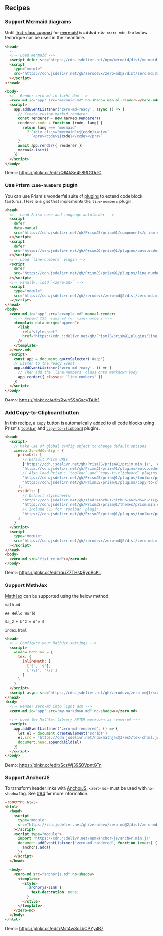 ## Recipes

### Support Mermaid diagrams

Until [first-class support](https://github.com/zerodevx/zero-md/issues/65) for
[mermaid](https://github.com/mermaid-js/mermaid) is added into `<zero-md>`, the below technique can
be used in the meantime.

```html
<head>
  ...
  <!-- Load mermaid -->
  <script defer src="https://cdn.jsdelivr.net/npm/mermaid/dist/mermaid.min.js"></script>
  <script
    type="module"
    src="https://cdn.jsdelivr.net/gh/zerodevx/zero-md@2/dist/zero-md.min.js"
  ></script>
</head>

<body>
  <!-- Render zero-md in light dom -->
  <zero-md id="app" src="mermaid.md" no-shadow manual-render></zero-md>
  <script>
    app.addEventListener('zero-md-ready', async () => {
      // Create custom marked renderer
      const renderer = new marked.Renderer()
      renderer.code = function (code, lang) {
        return lang === 'mermaid'
          ? `<div class="mermaid">${code}</div>`
          : `<pre><code>${code}</code></pre>`
      }
      await app.render({ renderer })
      mermaid.init()
    })
  </script>
</body>
```

Demo: https://plnkr.co/edit/Q64k8e498RfGDdlC

### Use Prism `line-numbers` plugin

You can use Prism's wonderful suite of [plugins](https://prismjs.com/index.html#plugins) to extend
code block features. Here is a gist that implements the `line-numbers` plugin.

```html
<head>
  <!-- Load Prism core and language autoloader -->
  <script
    defer
    data-manual
    src="https://cdn.jsdelivr.net/gh/PrismJS/prism@1/components/prism-core.min.js"
  ></script>
  <script
    defer
    src="https://cdn.jsdelivr.net/gh/PrismJS/prism@1/plugins/autoloader/prism-autoloader.min.js"
  ></script>
  <!-- Load `line-numbers` plugin -->
  <script
    defer
    src="https://cdn.jsdelivr.net/gh/PrismJS/prism@1/plugins/line-numbers/prism-line-numbers.min.js"
  ></script>
  <!-- Finally, load `<zero-md>` -->
  <script
    type="module"
    src="https://cdn.jsdelivr.net/gh/zerodevx/zero-md@2/dist/zero-md.min.js"
  ></script>
</head>
<body>
  <zero-md id="app" src="example.md" manual-render>
    <!-- Append CSS required for line-numbers -->
    <template data-merge="append">
      <link
        rel="stylesheet"
        href="https://cdn.jsdelivr.net/gh/PrismJS/prism@1/plugins/line-numbers/prism-line-numbers.css"
      />
    </template>
  </zero-md>
  <script>
    const app = document.querySelector('#app')
    // Listen to the ready event
    app.addEventListener('zero-md-ready', () => {
      // Then add the `line-numbers` class onto markdown body
      app.render({ classes: 'line-numbers' })
    })
  </script>
</body>
```

Demo: https://plnkr.co/edit/Rxvp5ShGacyTAIh5

### Add Copy-to-Clipboard button

In this recipe, a `Copy` button is automatically added to all code blocks using Prism's
[`toolbar`](https://prismjs.com/plugins/toolbar/) and
[`copy-to-clipboard`](https://prismjs.com/plugins/copy-to-clipboard/) plugins.

```html
<head>
  <script>
    // Make use of global config object to change default options
    window.ZeroMdConfig = {
      prismUrl: [
        // Default Prism URLs
        ['https://cdn.jsdelivr.net/gh/PrismJS/prism@1/prism.min.js', 'data-manual'],
        'https://cdn.jsdelivr.net/gh/PrismJS/prism@1/plugins/autoloader/prism-autoloader.min.js',
        // Also load Prism's `toolbar` and `copy-to-clipboard` plugins
        'https://cdn.jsdelivr.net/gh/PrismJS/prism@1/plugins/toolbar/prism-toolbar.min.js',
        'https://cdn.jsdelivr.net/gh/PrismJS/prism@1/plugins/copy-to-clipboard/prism-copy-to-clipboard.min.js'
      ],
      cssUrls: [
        // Default stylesheets
        'https://cdn.jsdelivr.net/gh/sindresorhus/github-markdown-css@4/github-markdown.min.css',
        'https://cdn.jsdelivr.net/gh/PrismJS/prism@1/themes/prism.min.css',
        // Include CSS for `toolbar` plugin
        'https://cdn.jsdelivr.net/gh/PrismJS/prism@1/plugins/toolbar/prism-toolbar.min.css'
      ]
    }
  </script>
  <script
    type="module"
    src="https://cdn.jsdelivr.net/gh/zerodevx/zero-md@2/dist/zero-md.min.js"
  ></script>
</head>
<body>
  <zero-md src="fixture.md"></zero-md>
</body>
```

Demo: https://plnkr.co/edit/quiZ7THsQRypBcKL

### Support MathJax

[MathJax](https://github.com/mathjax/MathJax) can be supported using the below method:

`math.md`

```
## Hello World

$a_2 + b^2 = d^e $
```

`index.html`

```html
<head>
  <!-- Configure your MathJax settings -->
  <script>
    window.MathJax = {
      tex: {
        inlineMath: [
          ['$', '$'],
          ['\\(', '\\)']
        ]
      }
    }
  </script>
  <script async src="https://cdn.jsdelivr.net/gh/zerodevx/zero-md@1/src/zero-md.min.js"></script>
</head>
<body>
  <!-- Render zero-md into light dom -->
  <zero-md id="app" src="my-markdown.md" no-shadow></zero-md>

  <!-- Load the MathJax library AFTER markdown is rendered -->
  <script>
    app.addEventListener('zero-md-rendered', () => {
      let el = document.createElement('script')
      el.src = 'https://cdn.jsdelivr.net/npm/mathjax@3/es5/tex-chtml.js'
      document.head.appendChild(el)
    })
  </script>
</body>
```

Demo: https://plnkr.co/edit/SdzWj39SOVpntGTn

### Support AnchorJS

To transform header links with [AnchorJS](https://github.com/bryanbraun/anchorjs), `<zero-md>` must
be used with `no-shadow` tag. See [#84](https://github.com/zerodevx/zero-md/issues/84) for more
information.

```html
<!DOCTYPE html>
<html>
  <head>
    <script
      type="module"
      src="https://cdn.jsdelivr.net/gh/zerodevx/zero-md@2/dist/zero-md.min.js"
    ></script>
    <script type="module">
      import 'https://cdn.jsdelivr.net/npm/anchor-js/anchor.min.js'
      document.addEventListener('zero-md-rendered', function (event) {
        anchors.add()
      })
    </script>
  </head>

  <body>
    <zero-md src="anchorjs.md" no-shadow>
      <template>
        <style>
          .anchorjs-link {
            text-decoration: none;
          }
        </style>
      </template>
    </zero-md>
  </body>
</html>
```

Demo: <https://plnkr.co/edit/Mot4w8o5bCPYy4B7>
